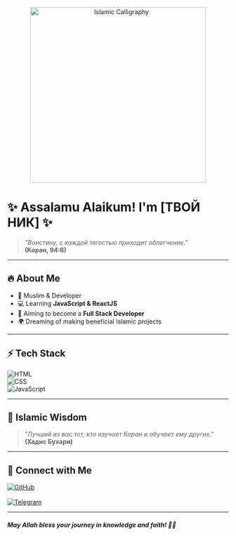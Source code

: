 <div align="center">
  <img src="https://raw.githubusercontent.com/abubakrmuminov/assalam/refs/heads/main/animation.svg" alt="Islamic Calligraphy" width="400">
</div>



# ✨ Assalamu Alaikum! I'm [ТВОЙ НИК] ✨

> _"Воистину, с каждой тягостью приходит облегчение."_  
> **(Коран, 94:6)**

---

## 🔥 About Me
- 🕌 Muslim & Developer
- 💻 Learning **JavaScript & ReactJS**
- 🎯 Aiming to become a **Full Stack Developer**
- 🌍 Dreaming of making beneficial Islamic projects

---

## ⚡ Tech Stack
![HTML](https://img.shields.io/badge/HTML5-%23E34F26.svg?style=for-the-badge&logo=html5&logoColor=white)  
![CSS](https://img.shields.io/badge/CSS3-%231572B6.svg?style=for-the-badge&logo=css3&logoColor=white)  
![JavaScript](https://img.shields.io/badge/JavaScript-%23F7DF1E.svg?style=for-the-badge&logo=javascript&logoColor=black)  

---

## 🕌 Islamic Wisdom
> _"Лучший из вас тот, кто изучает Коран и обучает ему других."_
> **(Хадис Бухари)**

---

## 🌙 Connect with Me
[![GitHub](https://img.shields.io/badge/GitHub-%2312100E.svg?style=for-the-badge&logo=github&logoColor=white)](https://github.com/ТВОЙ_НИК)  
<br>
[![Telegram](https://img.shields.io/badge/Telegram-%2326A5E4.svg?style=for-the-badge&logo=telegram&logoColor=white)](https://t.me/ТВОЙ_НИК)  

---

#### _May Allah bless your journey in knowledge and faith! 🤲✨_
